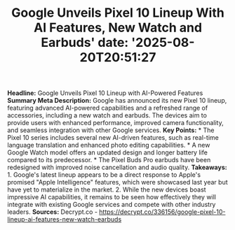 ﻿---
title: "Google Unveils Pixel 10 Lineup With AI Features, New Watch and Earbuds'
date: '2025-08-20T20:51:27"
category: "Markets"
summary: ""
slug: "google unveils pixel 10 lineup with ai features new watch an"
source_urls:
  - "https://decrypt.co/336156/google-pixel-10-lineup-ai-features-new-watch-earbuds"
seo:
  title: "Google Unveils Pixel 10 Lineup With AI Features, New Watch and Earbuds | Hash n Hedge'
  description: '"
  keywords: ["news", "markets", "brief"]
---
**Headline:** Google Unveils Pixel 10 Lineup with AI-Powered Features  **Summary Meta Description:** Google has announced its new Pixel 10 lineup, featuring advanced AI-powered capabilities and a refreshed range of accessories, including a new watch and earbuds. The devices aim to provide users with enhanced performance, improved camera functionality, and seamless integration with other Google services.  **Key Points:**  * The Pixel 10 series includes several new AI-driven features, such as real-time language translation and enhanced photo editing capabilities. * A new Google Watch model offers an updated design and longer battery life compared to its predecessor. * The Pixel Buds Pro earbuds have been redesigned with improved noise cancellation and audio quality.  **Takeaways:**  1. Google's latest lineup appears to be a direct response to Apple's promised "Apple Intelligence" features, which were showcased last year but have yet to materialize in the market. 2. While the new devices boast impressive AI capabilities, it remains to be seen how effectively they will integrate with existing Google services and compete with other industry leaders.  **Sources:** Decrypt.co - https://decrypt.co/336156/google-pixel-10-lineup-ai-features-new-watch-earbuds 
